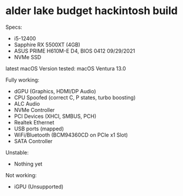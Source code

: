 # alder lake budget hackintosh build

Specs:  
- i5-12400
- Sapphire RX 5500XT (4GB)
- ASUS PRIME H610M-E D4, BIOS 0412 09/29/2021
- NVMe SSD

latest macOS Version tested: macOS Ventura 13.0

Fully working:  
- dGPU (Graphics, HDMI/DP Audio)
- CPU Spoofed (correct C, P states, turbo boosting)
- ALC Audio
- NVMe Controller
- PCI Devices (XHCI, SMBUS, PCH)
- Realtek Ethernet
- USB ports (mapped)
- WiFi/Bluetooth (BCM94360CD on PCIe x1 Slot)
- SATA Controller

Unstable:  
- Nothing yet

Not working:  
- iGPU (Unsupported)


